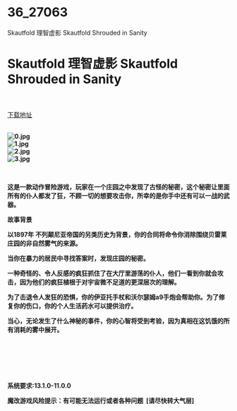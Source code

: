 # 36_27063
Skautfold 理智虚影 Skautfold Shrouded in Sanity
# Skautfold 理智虚影 Skautfold Shrouded in Sanity
 <br/></br>
[下载地址](https://www.switch520.cc/article/27063 "下载地址")
<br/></br>

<p><strong><img title="0.jpg" src="https://www.switch520.cc/muke_img/2022_02_12_b467c004de58e.jpg" alt="0.jpg"></strong><br>
<strong><img title="1.jpg" src="https://www.switch520.cc/muke_img/2022_02_12_8f73516a35033.jpg" alt="1.jpg"></strong><br>
<strong><img title="2.jpg" src="https://www.switch520.cc/muke_img/2022_02_12_b1fda3600249e.jpg" alt="2.jpg"></strong><br>
<strong><img title="3.jpg" src="https://www.switch520.cc/muke_img/2022_02_12_5908dfbe9e95c.jpg" alt="3.jpg">&nbsp;</strong></p>
<p>&nbsp;</p>
<p><strong>这是一款动作冒险游戏，玩家在一个庄园之中发现了古怪的秘密，这个秘密让里面所有的仆人都发了狂，不顾一切的想要攻击你，所幸的是你手中还有可以一战的武器。</strong></p>
<p><strong>故事背景</strong></p>
<p><strong>以1897年 不列颠尼亚帝国的另类历史为背景，你的合同将命令你消除围绕贝雷莱庄园的非自然雾气的来源。</strong></p>
<p><strong>当你在暴力的居民中寻找答案时，发现庄园的秘密。</strong></p>
<p><strong>一种奇怪的、令人反感的疯狂抓住了在大厅里游荡的仆人，他们一看到你就会攻击，因为他们的疯狂植根于对宇宙微不足道的更深层次的理解。</strong></p>
<p><strong>为了击退令人发狂的恐惧，你的伊亚托手杖和沃尔瑟姆a9手炮会帮助你。为了修复你的伤口，你的个人生活药水可以提供治疗。</strong></p>
<p><strong>当心，无论发生了什么神秘的事件，你的心智将受到考验，因为真相在这饥饿的所有消耗的雾中展开。</strong></p>
<p>&nbsp;</p>
<p>&nbsp;</p>
<p>&nbsp;</p>
<p><strong>系统要求:13.1.0-11.0.0</strong></p>
<p><strong>魔改游戏风险提示：有可能无法运行或者各种问题 &nbsp;[请尽快转大气层]</strong></p>



